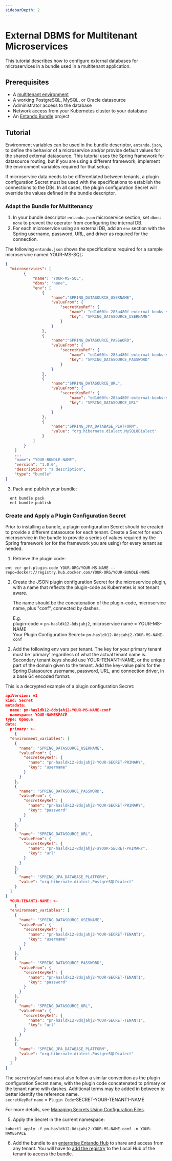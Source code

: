 ```yaml
---
sidebarDepth: 2
---
```


# External DBMS for Multitenant Microservices
This tutorial describes how to configure external databases for microservices in a bundle used in a multitenant application. 

## Prerequisites

- A [multitenant environment](./multitenancy.md)
- A working PostgreSQL, MySQL, or Oracle datasource
- Administrator access to the database
- Network access from your Kubernetes cluster to your database
- An [Entando Bundle](../../docs/curate/bundle-details.md) project

## Tutorial
Environment variables can be used in the bundle descriptor, `entando.json`, to define the behavior of a microservice and/or provide default values for the shared external datasource. This tutorial uses the Spring framework for datasource routing, but if you are using a different framework, implement the environment variables required for that setup. 

If microservice data needs to be differentiated between tenants, a plugin configuration Secret must be used with the specifications to establish the connections to the DBs. In all cases, the plugin configuration Secret will override the values defined in the bundle descriptor. 

### Adapt the Bundle for Multitenancy

1. In your bundle descriptor `entando.json` microservice section, set `dbms`: `none` to prevent the operator from configuring the internal DB.
2. For each microservice using an external DB, add an `env` section with the Spring username, password, URL, and driver as required for the connection.

The following `entando.json` shows the specifications required for a sample microservice named YOUR-MS-SQL: 

```json
{
  "microservices": [
        {
            "name": "YOUR-MS-SQL",
            "dbms": "none",
            "env": [
                {
                    "name":"SPRING_DATASOURCE_USERNAME",
                    "valueFrom": {
                        "secretKeyRef": {
                            "name": "ed1d60fc-285a480f-external-books-service-mysql-secret",
                            "key": "SPRING_DATASOURCE_USERNAME"
                        }
                    }
                },
                {
                    "name":"SPRING_DATASOURCE_PASSWORD",
                    "valueFrom": {
                        "secretKeyRef": {
                            "name": "ed1d60fc-285a480f-external-books-service-mysql-secret",
                            "key": "SPRING_DATASOURCE_PASSWORD"
                        }
                    }
                },
                {
                    "name":"SPRING_DATASOURCE_URL",
                    "valueFrom": {
                        "secretKeyRef": {
                            "name": "ed1d60fc-285a480f-external-books-service-mysql-secret",
                            "key": "SPRING_DATASOURCE_URL"
                        }
                    }
                },
                {
                    "name":"SPRING_JPA_DATABASE_PLATFORM",
                    "value": "org.hibernate.dialect.MySQL8Dialect"
                }
            ]
        }
    ]
    ...
    "name": "YOUR-BUNDLE-NAME",
    "version": "1.0.0",
    "description": "a description",
    "type": "bundle"
}
```
3. Pack and publish your bundle:
```
  ent bundle pack
  ent bundle publish
```

### Create and Apply a Plugin Configuration Secret
Prior to installing a bundle, a plugin configuration Secret should be created to provide a different datasource for each tenant. Create a Secret for each microservice in the bundle to provide a series of values required by the Spring framework (or for the framework you are using) for every tenant as needed.  

1. Retrieve the plugin code:
 ```
 ent ecr get-plugin-code YOUR-ORG/YOUR-MS-NAME --repo=docker://registry.hub.docker.com/YOUR-ORG/YOUR-BUNDLE-NAME
 ```
 
2. Create the JSON plugin configuration Secret for the microservice plugin, with a name that reflects the plugin-code as Kubernetes is not tenant aware.

   The name should be the concatenation of the plugin-code, microservice name, plus "conf", connected by dashes.

   E.g.  
   plugin-code = `pn-hasldk12-8dsjahj2`, microservice name = YOUR-MS-NAME  
   Your Plugin Configuration Secret= `pn-hasldk12-8dsjahj2-YOUR-MS-NAME-conf`

3. Add the following env vars per tenant. The key for your primary tenant must be 'primary' regardless of what the actual tenant name is. Secondary tenant keys should use YOUR-TENANT-NAME, or the unique part of the domain given to the tenant. Add the key-value pairs for the Spring Datasource username, password, URL, and connection driver, in a base 64 encoded format.

This is a decrypted example of a plugin configuration Secret:
``` json
apiVersion: v1
kind: Secret
metadata:
  name: pn-hasldk12-8dsjahj2-YOUR-MS-NAME-conf
  namespace: YOUR-NAMESPACE
type: Opaque
data:
  primary: >-
    {
  "environment_variables": [
    {
      "name": "SPRING_DATASOURCE_USERNAME",
      "valueFrom": {
        "secretKeyRef": {
          "name": "pn-hasldk12-8dsjahj2-YOUR-SECRET-PRIMARY",
          "key": "username"
        }
      }
    },
    {
      "name": "SPRING_DATASOURCE_PASSWORD",
      "valueFrom": {
        "secretKeyRef": {
          "name": "pn-hasldk12-8dsjahj2-YOUR-SECRET-PRIMARY",
          "key": "password"
        }
      }
    },
    {
      "name": "SPRING_DATASOURCE_URL",
      "valueFrom": {
        "secretKeyRef": {
          "name": "pn-hasldk12-8dsjahj2-aYOUR-SECRET-PRIMARY",
          "key": "url"
        }
      }
    },
    {
      "name": "SPRING_JPA_DATABASE_PLATFORM",
      "value": "org.hibernate.dialect.PostgreSQLDialect"
    }
  ]
}
  YOUR-TENANT1-NAME: >-
    {
  "environment_variables": [
    {
      "name": "SPRING_DATASOURCE_USERNAME",
      "valueFrom": {
        "secretKeyRef": {
          "name": "pn-hasldk12-8dsjahj2-YOUR-SECRET-TENANT1",
          "key": "username"
        }
      }
    },
    {
      "name": "SPRING_DATASOURCE_PASSWORD",
      "valueFrom": {
        "secretKeyRef": {
          "name": "pn-hasldk12-8dsjahj2-YOUR-SECRET-TENANT1",
          "key": "password"
        }
      }
    },
    {
      "name": "SPRING_DATASOURCE_URL",
      "valueFrom": {
        "secretKeyRef": {
          "name": "pn-hasldk12-8dsjahj2-YOUR-SECRET-TENANT1",
          "key": "url"
        }
      }
    },
    {
      "name": "SPRING_JPA_DATABASE_PLATFORM",
      "value": "org.hibernate.dialect.PostgreSQLDialect"
    }
  ]
}
```
The `secretKeyRef` `name` must also follow a similar convention as the plugin configuration Secret name, with the plugin code concatenated to primary or the tenant name with dashes. Additional terms may be added in between to better identify the reference name.  
`secretKeyRef` `name` = `Plugin Code`-SECRET-YOUR-TENANT1-NAME

For more details, see [Managing Secrets Using Configuration Files](https://kubernetes.io/docs/tasks/configmap-secret/managing-secret-using-config-file/).

5. Apply the Secret in the current namespace:
```
kubectl apply -f pn-hasldk12-8dsjahj2-YOUR-MS-NAME-conf -n YOUR-NAMESPACE
```

6.  Add the bundle to an [enterprise Entando Hub](../solution/entando-hub.md) to share and access from any tenant. You will have to [add the registry](../solution/entando-hub.md#add-a-catalog-as-a-registry-in-your-app-builder) to the Local Hub of the tenant to access the bundle. 


